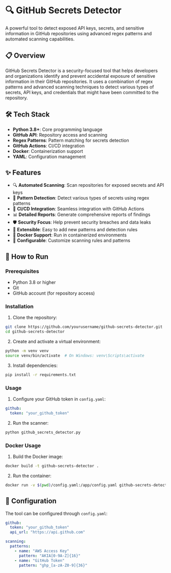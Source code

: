 # 🔍 GitHub Secrets Detector

A powerful tool to detect exposed API keys, secrets, and sensitive information in GitHub repositories using advanced regex patterns and automated scanning capabilities.

## 📋 Overview

GitHub Secrets Detector is a security-focused tool that helps developers and organizations identify and prevent accidental exposure of sensitive information in their GitHub repositories. It uses a combination of regex patterns and advanced scanning techniques to detect various types of secrets, API keys, and credentials that might have been committed to the repository.

## 🛠️ Tech Stack

- **Python 3.8+**: Core programming language
- **GitHub API**: Repository access and scanning
- **Regex Patterns**: Pattern matching for secrets detection
- **GitHub Actions**: CI/CD integration
- **Docker**: Containerization support
- **YAML**: Configuration management

## ✨ Features

- 🔍 **Automated Scanning**: Scan repositories for exposed secrets and API keys
- 🎯 **Pattern Detection**: Detect various types of secrets using regex patterns
- 🔄 **CI/CD Integration**: Seamless integration with GitHub Actions
- 📊 **Detailed Reports**: Generate comprehensive reports of findings
- 🛡️ **Security Focus**: Help prevent security breaches and data leaks
- 🔌 **Extensible**: Easy to add new patterns and detection rules
- 🐳 **Docker Support**: Run in containerized environments
- 📝 **Configurable**: Customize scanning rules and patterns

## 🚀 How to Run

### Prerequisites

- Python 3.8 or higher
- Git
- GitHub account (for repository access)

### Installation

1. Clone the repository:
```bash
git clone https://github.com/yourusername/github-secrets-detector.git
cd github-secrets-detector
```

2. Create and activate a virtual environment:
```bash
python -m venv venv
source venv/bin/activate  # On Windows: venv\Scripts\activate
```

3. Install dependencies:
```bash
pip install -r requirements.txt
```

### Usage

1. Configure your GitHub token in `config.yaml`:
```yaml
github:
  token: "your_github_token"
```

2. Run the scanner:
```bash
python github_secrets_detector.py
```

### Docker Usage

1. Build the Docker image:
```bash
docker build -t github-secrets-detector .
```

2. Run the container:
```bash
docker run -v $(pwd)/config.yaml:/app/config.yaml github-secrets-detector
```


## 🔧 Configuration

The tool can be configured through `config.yaml`:

```yaml
github:
  token: "your_github_token"
  api_url: "https://api.github.com"

scanning:
  patterns:
    - name: "AWS Access Key"
      pattern: "AKIA[0-9A-Z]{16}"
    - name: "GitHub Token"
      pattern: "ghp_[a-zA-Z0-9]{36}"
```
